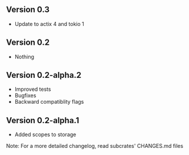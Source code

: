 ## Version 0.3
- Update to actix 4 and tokio 1

## Version 0.2
- Nothing

## Version 0.2-alpha.2
- Improved tests
- Bugfixes
- Backward compatiblity flags

## Version 0.2-alpha.1
- Added scopes to storage

Note: For a more detailed changelog, read subcrates' CHANGES.md files
